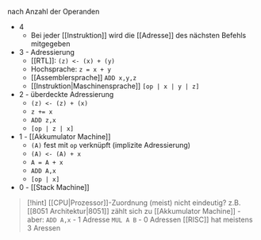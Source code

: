 nach Anzahl der Operanden
- 4
	- Bei jeder [[Instruktion]] wird die [[Adresse]] des nächsten Befehls mitgegeben
- 3 - Adressierung
	- [[RTL]]: `(z) <- (x) + (y)`
	- Hochsprache: `z = x + y`
	- [[Assemblersprache]] `ADD x,y,z` 
	- [[Instruktion|Maschinensprache]] `[op | x | y | z]`
- 2 - überdeckte Adressierung
	- `(z) <- (z) + (x)`
	- `z += x`
	- `ADD z,x`
	- `[op | z | x]`
- 1 - [[Akkumulator Machine]] 
	- `(A)` fest mit `op` verknüpft (implizite Adressierung)
	- `(A) <- (A) + x`
	- `A = A + x`
	- `ADD A,x`
	- `[op | x]`
- 0 - [[Stack Machine]]

> [!hint] [[CPU|Prozessor]]-Zuordnung (meist) nicht eindeutig?
> z.B. [[8051 Architektur|8051]] zählt sich zu [[Akkumulator Machine]] - aber:
> `ADD A,x` - 1 Adresse
> `MUL A B` - 0 Adressen
> [[RISC]] hat meistens $3$ Aressen

